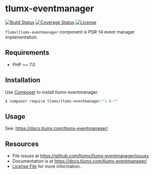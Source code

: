 # tlumx-eventmanager

[![Build Status](https://travis-ci.org/tlumx/tlumx-eventmanager.svg?branch=master)](https://travis-ci.org/tlumx/tlumx-eventmanager)
[![Coverage Status](https://coveralls.io/repos/github/tlumx/tlumx-eventmanager/badge.svg?branch=master)](https://coveralls.io/github/tlumx/tlumx-eventmanager?branch=master)
[![License](https://poser.pugx.org/tlumx/tlumx-eventmanager/license)](https://packagist.org/packages/tlumx/tlumx-eventmanager)

`Tlumx\tlumx-eventmanager` component is PSR-14 event manager implementation.

## Requirements

* PHP >= 7.0

## Installation

Use [Composer](https://getcomposer.org/) to install tlumx-eventmanager.

```bash
$ composer require tlumx/tlumx-eventmanager:"1.0.*"
```

## Usage

See: https://docs.tlumx.com/tlumx-eventmanager/


## Resources

- File issues at https://github.com/tlumx/tlumx-eventmanager/issues
- Documentation is at https://docs.tlumx.com/tlumx-eventmanager/
- [License File](LICENSE.md) for more information.
